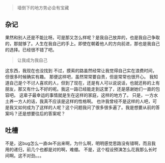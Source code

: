 > 墙倒下的地方势必会有宝藏

## 杂记
果然和别人还是不能比呀。可是那又怎么样呢？是我自己放弃的，也是我自己争取的，那就够了。人生在我自己的手上。即使在朝着他人的方向前进，那也是我自己的选择。已经很不错了吧。
> 让我成为我自己

这东西，我现在也没找到
不过，摸索的路虽然经常让我觉得自己实在浪费时间，但很多时候确实有趣。
那便这样吧，虽然常常要自责，但是常常也很开心。
我知道自己是个不讨人喜欢的人，但到了现在，还是有人可以说说话，也就还称的上有朋友，那又有什么不好的呢。我这一路已经能走到这里了，还是感谢她们一直的包容吧。
这辈子最幸运的事情就是生在这样的家庭，这样的地方了。
只是，一方水土养一方人的话，我真不应该是这样的性格啊。
也许我曾经不是这样的人吧，可是我又如何成为了这样的人呢？这个问题我问了很多很多遍了。我是想要从前的答案吗？还是想要往后的答案呢？

## 吐槽
不是，这bug怎么一直de不出来啊，为什么啊，明明感觉思路没有错啊，而且我用的递归，前几个也都是对的啊，难绷。
不是，这个程设预演怎么花我那么长时间啊。这不对劲。。。